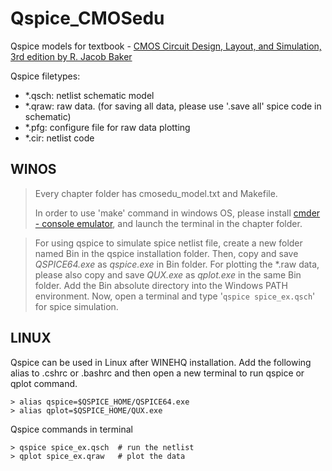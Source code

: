 # Qspice_CMOSedu
Qspice models for textbook - [CMOS Circuit Design, Layout, and Simulation, 3rd edition by R. Jacob Baker](https://www.amazon.com/Circuit-Design-Simulation-Microelectronic-Systems/dp/0470881321)



Qspice filetypes:

-  *.qsch: netlist schematic model
- *.qraw: raw data. (for saving all data, please use '.save all' spice code in schematic)
- *.pfg: configure file for raw data plotting
- *.cir: netlist code





## WINOS

> Every chapter folder has cmosedu_model.txt and Makefile. 
>
> In order to use 'make' command in windows OS, please install [cmder - console emulator](https://cmder.app/), and launch the terminal in the chapter folder. 



> For using qspice to simulate spice netlist file, create a new folder named Bin in the qspice installation folder. Then, copy and save *QSPICE64.exe* as *qspice.exe* in Bin folder. For plotting the *.raw data, please also copy and save *QUX.exe* as *qplot.exe* in the same Bin folder.  Add the Bin absolute directory into the Windows PATH environment. Now, open a terminal and type '`qspice spice_ex.qsch`' for spice simulation.



## LINUX

Qspice can be used in Linux after WINEHQ installation.  Add the following alias to .cshrc or .bashrc and then open a new terminal to run qspice or qplot command. 

```
> alias qspice=$QSPICE_HOME/QSPICE64.exe
> alias qplot=$QSPICE_HOME/QUX.exe
```

Qspice commands in terminal

```
> qspice spice_ex.qsch	# run the netlist
> qplot spice_ex.qraw   # plot the data
```

